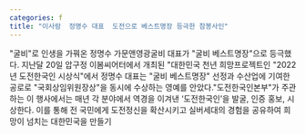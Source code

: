 ```yaml
---
categories: f
title: "이사람  정명수 대표  도전으로 베스트명장 등극한 참봉사인"
---
```

"굴비"로 인생을 가꿔온 정명수 가문앤영광굴비 대표가 "굴비 베스트명장"으로 등극했다. 지난달 20일 압구정 이봄씨어터에서 개최된 "대한민국 천년 희망프로젝트인 "2022년 도전한국인 시상식"에서 정명수 대표는 "굴비 베스트명장" 선정과 수산업에 기여한 공로로 "국회상임위원장상"을 동시에 수상하는 영예를 안았다."도전한국인본부"가 주관하는 이 행사에서는 매년 각 분야에서 역경을 이겨낸 ‘도전한국인’을 발굴, 인증 홍보, 시상한다. 이를 통해 전 국민에게 도전정신을 확산시키고 실버세대의 경험을 공유하여 희망이 넘치는 대한민국을 만들기